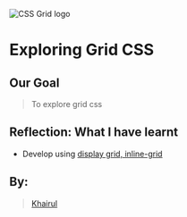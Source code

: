 ![CSS Grid logo](https://mdbootstrap.com/img/Marketing/publications/articles/css-grid.jpg)

# Exploring Grid CSS

## Our Goal

> To explore grid css

## Reflection: What I have learnt

- Develop using [display grid, inline-grid](https://kyrule.github.io/grid-spaces/inline/)


## By:
> [Khairul](mailto:khairulkulma@gmail.com)
